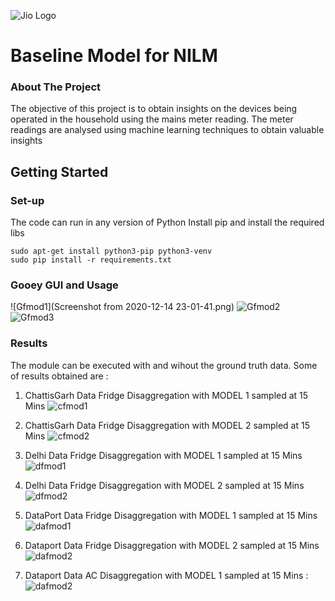 ![Jio Logo](plots/download.png)
# Baseline Model for NILM
### About The Project

The objective of this project is to obtain insights on the devices being operated in the household using the mains meter reading. The meter readings are analysed using machine learning techniques to obtain valuable insights






## Getting Started
### Set-up

The code can run in any version of Python 
Install pip and install the required libs
```
sudo apt-get install python3-pip python3-venv
sudo pip install -r requirements.txt
```



### Gooey GUI and Usage

![Gfmod1](Screenshot from 2020-12-14 23-01-41.png)
![Gfmod2](plots/GUI_2.png)
![Gfmod3](plots/GUI_3.png)


   

### Results 
The module can be executed with and wihout the ground truth data. Some of results obtained are :  
1. ChattisGarh Data Fridge Disaggregation with MODEL 1 sampled at 15 Mins
![cfmod1](plots/chhatis.png)
2. ChattisGarh Data Fridge Disaggregation with MODEL 2 sampled at 15 Mins
![cfmod2](plots/chhhatisMinMax.png)

3. Delhi Data Fridge Disaggregation with MODEL 1 sampled at 15 Mins
![dfmod1](plots/delhi.png)
4. Delhi Data Fridge Disaggregation with MODEL 2 sampled at 15 Mins
![dfmod2](plots/delhiMinMax.png)


5. DataPort Data Fridge Disaggregation with MODEL 1 sampled at 15 Mins
![dafmod1](plots/dataport.png)
6. Dataport Data Fridge Disaggregation with MODEL 2 sampled at 15 Mins
![dafmod2](plots/dataportMinMax.png)

7. Dataport Data AC Disaggregation with MODEL 1 sampled at 15 Mins : 
![dafmod2](plots/ac.jpeg)



